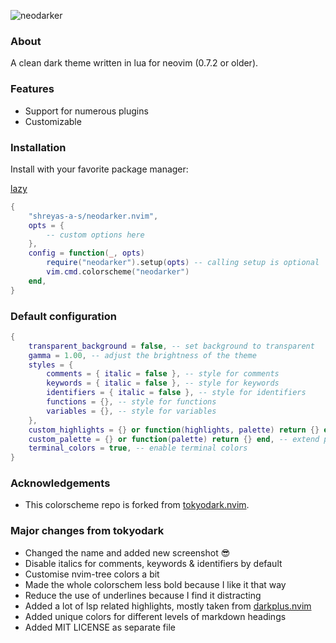 ![neodarker](https://github.com/shreyas-a-s/neodarker.nvim/assets/137637016/b6b7c0c7-8912-4318-ba14-581554fd1781)

### About

A clean dark theme written in lua for neovim (0.7.2 or older).

### Features

- Support for numerous plugins
- Customizable

### Installation

Install with your favorite package manager:

[lazy](https://github.com/folke/lazy.nvim)

``` lua
{
    "shreyas-a-s/neodarker.nvim",
    opts = {
        -- custom options here
    },
    config = function(_, opts)
        require("neodarker").setup(opts) -- calling setup is optional
        vim.cmd.colorscheme("neodarker")
    end,
}
```

### Default configuration

```lua
{
    transparent_background = false, -- set background to transparent
    gamma = 1.00, -- adjust the brightness of the theme
    styles = {
        comments = { italic = false }, -- style for comments
        keywords = { italic = false }, -- style for keywords
        identifiers = { italic = false }, -- style for identifiers
        functions = {}, -- style for functions
        variables = {}, -- style for variables
    },
    custom_highlights = {} or function(highlights, palette) return {} end, -- extend highlights
    custom_palette = {} or function(palette) return {} end, -- extend palette
    terminal_colors = true, -- enable terminal colors
}
```

### Acknowledgements

- This colorscheme repo is forked from [tokyodark.nvim](https://github.com/tiagovla/tokyodark.nvim).

### Major changes from tokyodark
- Changed the name and added new screenshot 😎
- Disable italics for comments, keywords & identifiers by default
- Customise nvim-tree colors a bit
- Made the whole colorschem less bold because I like it that way
- Reduce the use of underlines because I find it distracting
- Added a lot of lsp related highlights, mostly taken from [darkplus.nvim](https://github.com/LunarVim/darkplus.nvim)
- Added unique colors for different levels of markdown headings
- Added MIT LICENSE as separate file
